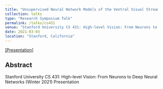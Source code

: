 ```yaml
---
title: "Unsupervised Neural Network Models of the Ventral Visual Stream"
collection: talks
type: "Research Symposium Talk"
permalink: /talks/cs431
venue: "Stanford University CS 431: High-level Vision: From Neurons to Deep Neural Networks, 2021"
date: 2021-03-03
location: "Stanford, California"
---
```

[[Presentation]](https://sharanramjee.github.io/files/talks/cs431.pdf)

## Abstract
Stanford University CS 431: High-level Vision: From Neurons to Deep Neural Networks (Winter 2021) Presentation
